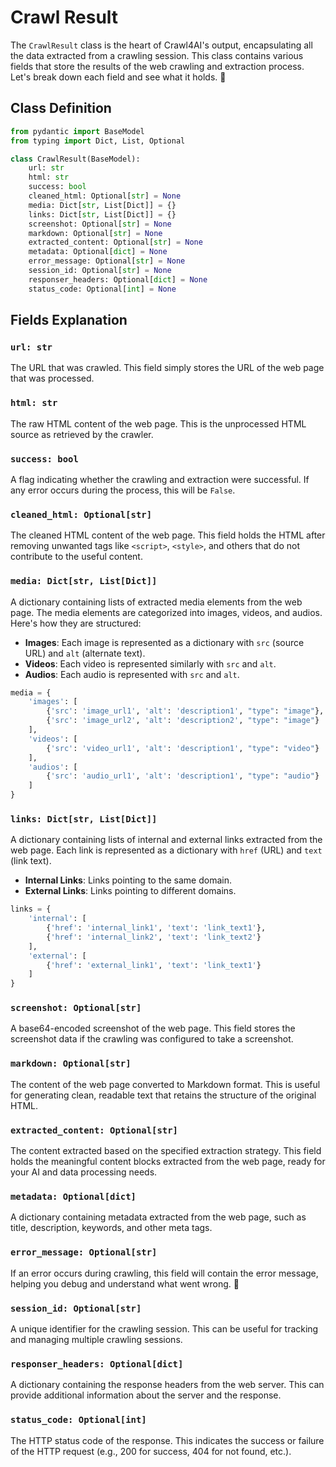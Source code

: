 # Crawl Result

The `CrawlResult` class is the heart of Crawl4AI's output, encapsulating all the data extracted from a crawling session. This class contains various fields that store the results of the web crawling and extraction process. Let's break down each field and see what it holds. 🎉

## Class Definition

```python
from pydantic import BaseModel
from typing import Dict, List, Optional

class CrawlResult(BaseModel):
    url: str
    html: str
    success: bool
    cleaned_html: Optional[str] = None
    media: Dict[str, List[Dict]] = {}
    links: Dict[str, List[Dict]] = {}
    screenshot: Optional[str] = None
    markdown: Optional[str] = None
    extracted_content: Optional[str] = None
    metadata: Optional[dict] = None
    error_message: Optional[str] = None
    session_id: Optional[str] = None
    responser_headers: Optional[dict] = None
    status_code: Optional[int] = None
```

## Fields Explanation

### `url: str`
The URL that was crawled. This field simply stores the URL of the web page that was processed.

### `html: str`
The raw HTML content of the web page. This is the unprocessed HTML source as retrieved by the crawler.

### `success: bool`
A flag indicating whether the crawling and extraction were successful. If any error occurs during the process, this will be `False`.

### `cleaned_html: Optional[str]`
The cleaned HTML content of the web page. This field holds the HTML after removing unwanted tags like `<script>`, `<style>`, and others that do not contribute to the useful content.

### `media: Dict[str, List[Dict]]`
A dictionary containing lists of extracted media elements from the web page. The media elements are categorized into images, videos, and audios. Here's how they are structured:

- **Images**: Each image is represented as a dictionary with `src` (source URL) and `alt` (alternate text).
- **Videos**: Each video is represented similarly with `src` and `alt`.
- **Audios**: Each audio is represented with `src` and `alt`.

```python
media = {
    'images': [
        {'src': 'image_url1', 'alt': 'description1', "type": "image"},
        {'src': 'image_url2', 'alt': 'description2', "type": "image"}
    ],
    'videos': [
        {'src': 'video_url1', 'alt': 'description1', "type": "video"}
    ],
    'audios': [
        {'src': 'audio_url1', 'alt': 'description1', "type": "audio"}
    ]
}
```

### `links: Dict[str, List[Dict]]`
A dictionary containing lists of internal and external links extracted from the web page. Each link is represented as a dictionary with `href` (URL) and `text` (link text).

- **Internal Links**: Links pointing to the same domain.
- **External Links**: Links pointing to different domains.

```python
links = {
    'internal': [
        {'href': 'internal_link1', 'text': 'link_text1'},
        {'href': 'internal_link2', 'text': 'link_text2'}
    ],
    'external': [
        {'href': 'external_link1', 'text': 'link_text1'}
    ]
}
```

### `screenshot: Optional[str]`
A base64-encoded screenshot of the web page. This field stores the screenshot data if the crawling was configured to take a screenshot.

### `markdown: Optional[str]`
The content of the web page converted to Markdown format. This is useful for generating clean, readable text that retains the structure of the original HTML.

### `extracted_content: Optional[str]`
The content extracted based on the specified extraction strategy. This field holds the meaningful content blocks extracted from the web page, ready for your AI and data processing needs.

### `metadata: Optional[dict]`
A dictionary containing metadata extracted from the web page, such as title, description, keywords, and other meta tags.

### `error_message: Optional[str]`
If an error occurs during crawling, this field will contain the error message, helping you debug and understand what went wrong. 🚨

### `session_id: Optional[str]`
A unique identifier for the crawling session. This can be useful for tracking and managing multiple crawling sessions.

### `responser_headers: Optional[dict]`
A dictionary containing the response headers from the web server. This can provide additional information about the server and the response.

### `status_code: Optional[int]`
The HTTP status code of the response. This indicates the success or failure of the HTTP request (e.g., 200 for success, 404 for not found, etc.).
